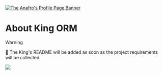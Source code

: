 [![The Anafro's Profile Page Banner](https://raw.githubusercontent.com/anafro/anafro/main/Banners/King-Main.svg "Press the right mouse button and click 'Copy link address' to copy the URL to my GitHub page")](https://github.com/anafro)

# About King ORM

> [!WARNING]
> 
> 🚧 The King's README will be added as soon as the project requirements will be collected.
> 
> ![](https://media.giphy.com/media/8KWG2s3MR6SXbjccBO/giphy.gif?cid=790b7611z311xmbzoaosscemctsxdi7uzjc7lbyika34ufgd&ep=v1_gifs_search&rid=giphy.gif&ct=g)
> 